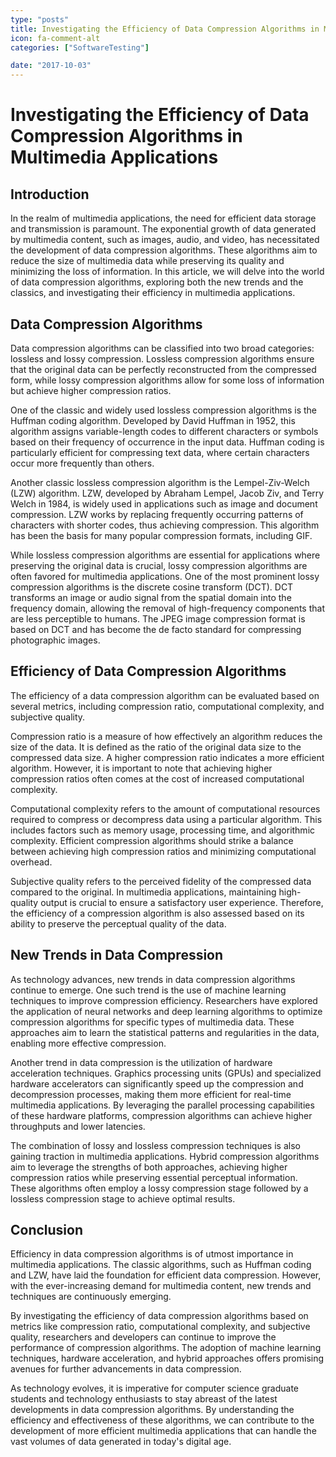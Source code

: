 ```yaml
---
type: "posts"
title: Investigating the Efficiency of Data Compression Algorithms in Multimedia Applications
icon: fa-comment-alt
categories: ["SoftwareTesting"]

date: "2017-10-03"
---
```




# Investigating the Efficiency of Data Compression Algorithms in Multimedia Applications

## Introduction

In the realm of multimedia applications, the need for efficient data storage and transmission is paramount. The exponential growth of data generated by multimedia content, such as images, audio, and video, has necessitated the development of data compression algorithms. These algorithms aim to reduce the size of multimedia data while preserving its quality and minimizing the loss of information. In this article, we will delve into the world of data compression algorithms, exploring both the new trends and the classics, and investigating their efficiency in multimedia applications.

## Data Compression Algorithms

Data compression algorithms can be classified into two broad categories: lossless and lossy compression. Lossless compression algorithms ensure that the original data can be perfectly reconstructed from the compressed form, while lossy compression algorithms allow for some loss of information but achieve higher compression ratios.

One of the classic and widely used lossless compression algorithms is the Huffman coding algorithm. Developed by David Huffman in 1952, this algorithm assigns variable-length codes to different characters or symbols based on their frequency of occurrence in the input data. Huffman coding is particularly efficient for compressing text data, where certain characters occur more frequently than others.

Another classic lossless compression algorithm is the Lempel-Ziv-Welch (LZW) algorithm. LZW, developed by Abraham Lempel, Jacob Ziv, and Terry Welch in 1984, is widely used in applications such as image and document compression. LZW works by replacing frequently occurring patterns of characters with shorter codes, thus achieving compression. This algorithm has been the basis for many popular compression formats, including GIF.

While lossless compression algorithms are essential for applications where preserving the original data is crucial, lossy compression algorithms are often favored for multimedia applications. One of the most prominent lossy compression algorithms is the discrete cosine transform (DCT). DCT transforms an image or audio signal from the spatial domain into the frequency domain, allowing the removal of high-frequency components that are less perceptible to humans. The JPEG image compression format is based on DCT and has become the de facto standard for compressing photographic images.

## Efficiency of Data Compression Algorithms

The efficiency of a data compression algorithm can be evaluated based on several metrics, including compression ratio, computational complexity, and subjective quality.

Compression ratio is a measure of how effectively an algorithm reduces the size of the data. It is defined as the ratio of the original data size to the compressed data size. A higher compression ratio indicates a more efficient algorithm. However, it is important to note that achieving higher compression ratios often comes at the cost of increased computational complexity.

Computational complexity refers to the amount of computational resources required to compress or decompress data using a particular algorithm. This includes factors such as memory usage, processing time, and algorithmic complexity. Efficient compression algorithms should strike a balance between achieving high compression ratios and minimizing computational overhead.

Subjective quality refers to the perceived fidelity of the compressed data compared to the original. In multimedia applications, maintaining high-quality output is crucial to ensure a satisfactory user experience. Therefore, the efficiency of a compression algorithm is also assessed based on its ability to preserve the perceptual quality of the data.

## New Trends in Data Compression

As technology advances, new trends in data compression algorithms continue to emerge. One such trend is the use of machine learning techniques to improve compression efficiency. Researchers have explored the application of neural networks and deep learning algorithms to optimize compression algorithms for specific types of multimedia data. These approaches aim to learn the statistical patterns and regularities in the data, enabling more effective compression.

Another trend in data compression is the utilization of hardware acceleration techniques. Graphics processing units (GPUs) and specialized hardware accelerators can significantly speed up the compression and decompression processes, making them more efficient for real-time multimedia applications. By leveraging the parallel processing capabilities of these hardware platforms, compression algorithms can achieve higher throughputs and lower latencies.

The combination of lossy and lossless compression techniques is also gaining traction in multimedia applications. Hybrid compression algorithms aim to leverage the strengths of both approaches, achieving higher compression ratios while preserving essential perceptual information. These algorithms often employ a lossy compression stage followed by a lossless compression stage to achieve optimal results.

## Conclusion

Efficiency in data compression algorithms is of utmost importance in multimedia applications. The classic algorithms, such as Huffman coding and LZW, have laid the foundation for efficient data compression. However, with the ever-increasing demand for multimedia content, new trends and techniques are continuously emerging.

By investigating the efficiency of data compression algorithms based on metrics like compression ratio, computational complexity, and subjective quality, researchers and developers can continue to improve the performance of compression algorithms. The adoption of machine learning techniques, hardware acceleration, and hybrid approaches offers promising avenues for further advancements in data compression.

As technology evolves, it is imperative for computer science graduate students and technology enthusiasts to stay abreast of the latest developments in data compression algorithms. By understanding the efficiency and effectiveness of these algorithms, we can contribute to the development of more efficient multimedia applications that can handle the vast volumes of data generated in today's digital age.
